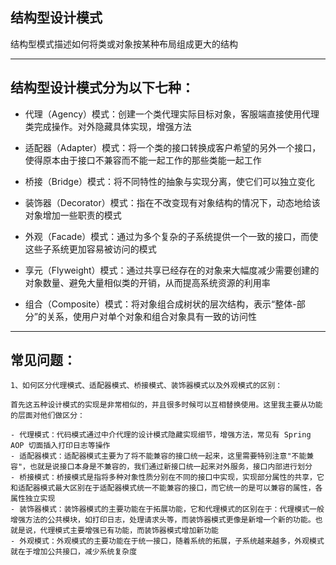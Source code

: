 ## 结构型设计模式

结构型模式描述如何将类或对象按某种布局组成更大的结构

-- --

## 结构型设计模式分为以下七种：

- 代理（Agency）模式：创建一个类代理实际目标对象，客服端直接使用代理类完成操作。对外隐藏具体实现，增强方法

- 适配器（Adapter）模式：将一个类的接口转换成客户希望的另外一个接口，使得原本由于接口不兼容而不能一起工作的那些类能一起工作

- 桥接（Bridge）模式：将不同特性的抽象与实现分离，使它们可以独立变化

- 装饰器（Decorator）模式：指在不改变现有对象结构的情况下，动态地给该对象增加一些职责的模式

- 外观（Facade）模式：通过为多个复杂的子系统提供一个一致的接口，而使这些子系统更加容易被访问的模式

- 享元（Flyweight）模式：通过共享已经存在的对象来大幅度减少需要创建的对象数量、避免大量相似类的开销，从而提高系统资源的利用率

- 组合（Composite）模式：将对象组合成树状的层次结构，表示“整体-部分”的关系，使用户对单个对象和组合对象具有一致的访问性

-- --

## 常见问题：

```
1、如何区分代理模式、适配器模式、桥接模式、装饰器模式以及外观模式的区别：

首先这五种设计模式的实现是非常相似的，并且很多时候可以互相替换使用。这里我主要从功能的层面对他们做区分：

- 代理模式：代码模式通过中介代理的设计模式隐藏实现细节，增强方法，常见有 Spring AOP 切面插入打印日志等操作
- 适配器模式：适配器模式主要为了将不能兼容的接口统一起来，这里需要特别注意"不能兼容"，也就是说接口本身是不兼容的，我们通过新接口统一起来对外服务，接口内部进行划分
- 桥接模式：桥接模式是指将多种对象性质分别在不同的接口中实现，实现部分属性的共享，它和适配器模式最大区别在于适配器模式统一不能兼容的接口，而它统一的是可以兼容的属性，各属性独立实现
- 装饰器模式：装饰器模式的主要功能在于拓展功能，它和代理模式的区别在于：代理模式一般增强方法的公共模块，如打印日志，处理请求头等，而装饰器模式更像是新增一个新的功能。也就是说，代理模式主要增强已有功能，而装饰器模式增加新功能
- 外观模式：外观模式的主要功能在于统一接口，随着系统的拓展，子系统越来越多，外观模式就在于增加公共接口，减少系统复杂度

```
